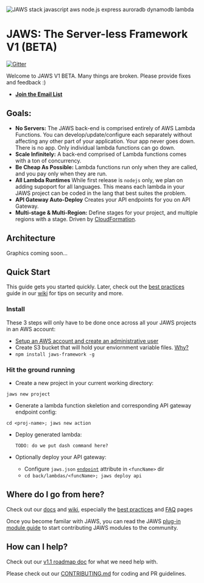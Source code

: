 ![JAWS stack javascript aws node.js express auroradb dynamodb lambda](https://github.com/jaws-stack/JAWS/blob/v1.0/jaws_v1_logo.png)

JAWS: The Server-less Framework V1 (BETA)
=================================

[![Gitter](https://badges.gitter.im/Join%20Chat.svg)](https://gitter.im/jaws-stack/JAWS?utm_source=badge&utm_medium=badge&utm_campaign=pr-badge)

Welcome to JAWS V1 BETA.  Many things are broken.  Please provide fixes and feedback :)

* **[Join the Email List](http://eepurl.com/bvz5Nj)**

## Goals:

 - **No Servers:** The JAWS back-end is comprised entirely of AWS Lambda Functions.  You can develop/update/configure each separately without affecting any other part of your application.  Your app never goes down.  There is no app.  Only individual lambda functions can go down.
 - **Scale Infinitely:**  A back-end comprised of Lambda functions comes with a ton of concurrency.
 - **Be Cheap As Possible:**  Lambda functions run only when they are called, and you pay only when they are run.
 - **All Lambda Runtimes** While first release is `nodejs` only, we plan on adding supoport for all languages. This means each lambda in your JAWS project can be coded in the lang that best suites the problem.
 - **API Gateway Auto-Deploy** Creates your API endpoints for you on API Gateway.
 - **Multi-stage & Multi-Region:** Define stages for your project, and multiple regions with a stage. Driven by [CloudFormation](https://aws.amazon.com/cloudformation/).

## Architecture

Graphics coming soon...

## Quick Start

This guide gets you started quickly.  Later, check out the [best practices](https://github.com/jaws-framework/JAWS/wiki/Best-practices) guide in our  [wiki](https://github.com/jaws-stack/JAWS/wiki) for tips on security and more.

### Install

These 3 steps will only have to be done once across all your JAWS projects in an AWS account:
*  [Setup an AWS account and create an administrative user](https://github.com/jaws-framework/JAWS/wiki/v1:-AWS-Account-setup)
*  Create S3 bucket that will hold your enviornment variable files. [Why?](https://github.com/jaws-framework/JAWS/wiki/FAQ#why-do-you-use-an-s3-bucket-to-store-env-vars)
*  ```npm install jaws-framework -g```

### Hit the ground running

*  Create a new project in your current working directory:

  ```jaws new project```
*  Generate a lambda function skeletion and corresponding API gateway endpoint config:

  ```cd <proj-name>; jaws new action```

* Deploy generated lambda:

  ```TODO: do we put dash command here?```

* Optionally deploy your API gateway:
  * Configure `jaws.json` [`endpoint`](./docs/jaws-json.md) attribute in `<funcName>` dir
  * ```cd back/lambdas/<funcName>; jaws deploy api```

## Where do I go from here?

Check out our [docs](./docs/) and [wiki](https://github.com/jaws-stack/JAWS/wiki), especially the [best practices](https://github.com/jaws-framework/JAWS/wiki/Best-practices) and [FAQ](https://github.com/jaws-stack/JAWS/wiki/FAQ) pages

Once you become familar with JAWS, you can read the JAWS [plug-in module guide](./docs/plugin-module-guide.md) to start contributing JAWS modules to the community.

## How can I help?

Check out our [v1.1 roadmap doc](https://docs.google.com/document/d/1xbpEps-s4iMkjmAkYiyJYwY1BIzTY9LaLMy23AfMYoI/edit#heading=h.o8y2lvp71fab) for what we need help with.

Please check out our [CONTRIBUTING.md](./CONTRIBUTING.md) for coding and PR guidelines.

